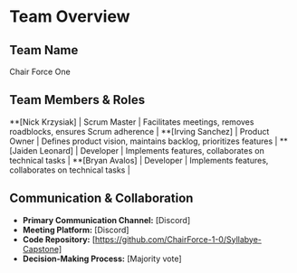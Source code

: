 # Team Overview  

## Team Name  
Chair Force One 

## Team Members & Roles  

**[Nick Krzysiak] | Scrum Master | Facilitates meetings, removes roadblocks, ensures Scrum adherence |
**[Irving Sanchez] | Product Owner | Defines product vision, maintains backlog, prioritizes features |
**[Jaiden Leonard] | Developer | Implements features, collaborates on technical tasks |
**[Bryan Avalos] | Developer | Implements features, collaborates on technical tasks |

## Communication & Collaboration  
- **Primary Communication Channel:** [Discord]  
- **Meeting Platform:** [Discord]  
- **Code Repository:** [https://github.com/ChairForce-1-0/Syllabye-Capstone]  
- **Decision-Making Process:** [Majority vote]  


